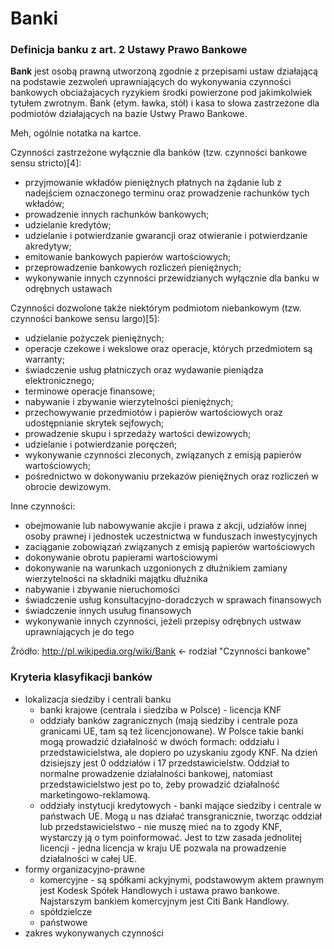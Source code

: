 # Banki

### Definicja banku z art. 2 Ustawy Prawo Bankowe

**Bank** jest osobą prawną utworzoną zgodnie z przepisami ustaw działającą na podstawie zezwoleń uprawniających do wykonywania czynności bankowych obciażajacych ryzykiem środki powierzone pod jakimkolwiek tytułem zwrotnym. Bank (etym. ławka, stół) i kasa to słowa zastrzeżone dla podmiotów działających na bazie Ustwy Prawo Bankowe.

Meh, ogólnie notatka na kartce.

Czynności zastrzeżone wyłącznie dla banków (tzw. czynności bankowe sensu stricto)[4]:

- przyjmowanie wkładów pieniężnych płatnych na żądanie lub z nadejściem oznaczonego terminu oraz prowadzenie rachunków tych wkładów;
- prowadzenie innych rachunków bankowych;
- udzielanie kredytów;
- udzielanie i potwierdzanie gwarancji oraz otwieranie i potwierdzanie akredytyw;
- emitowanie bankowych papierów wartościowych;
- przeprowadzenie bankowych rozliczeń pieniężnych;
- wykonywanie innych czynności przewidzianych wyłącznie dla banku w odrębnych ustawach

Czynności dozwolone także niektórym podmiotom niebankowym (tzw. czynności bankowe sensu largo)[5]:

- udzielanie pożyczek pieniężnych;
- operacje czekowe i wekslowe oraz operacje, których przedmiotem są warranty;
- świadczenie usług płatniczych oraz wydawanie pieniądza elektronicznego;
- terminowe operacje finansowe;
- nabywanie i zbywanie wierzytelności pieniężnych;
- przechowywanie przedmiotów i papierów wartościowych oraz udostępnianie skrytek sejfowych;
- prowadzenie skupu i sprzedaży wartości dewizowych;
- udzielanie i potwierdzanie poręczeń;
- wykonywanie czynności zleconych, związanych z emisją papierów wartościowych;
- pośrednictwo w dokonywaniu przekazów pieniężnych oraz rozliczeń w obrocie dewizowym.

Inne czynności:

- obejmowanie lub nabowywanie akcjie i prawa z akcji, udziałów innej osoby prawnej i jednostek uczestnictwa w funduszach inwestycyjnych
- zaciąganie zobowiązań związanych z emisją papierów wartościowych
- dokonywanie obrotu papierami wartościowymi
- dokonywanie na warunkach uzgonionych z dłużnikiem zamiany wierzytelności na składniki majątku dłużnika
- nabywanie i zbywanie nieruchomości
- świadczenie usług konsultacyjno-doradczych w sprawach finansowych
- świadczenie innych usuług finansowych
- wykonywanie innych czynności, jeżeli przepisy odrębnych ustwaw uprawniających je do tego

Żródło: http://pl.wikipedia.org/wiki/Bank <- rodział "Czynności bankowe"

### Kryteria klasyfikacji banków

- lokalizacja siedziby i centrali banku
    - banki krajowe (centrala i siedziba w Polsce) - licencja KNF
    - oddziały banków zagranicznych (mają siedziby i centrale poza granicami UE, tam są też licencjonowane). W Polsce takie banki mogą prowadzić działalność w dwóch formach: oddziału i przedstawicielstwa, ale dopiero po uzyskaniu zgody KNF. Na dzień dzisiejszy jest 0 oddziałów i 17 przedstawicielstw. Oddział to normalne prowadzenie działalności bankowej, natomiast przedstawicielstwo jest po to, żeby prowadzić działalność marketingowo-reklamową.
    - oddziały instytucji kredytowych - banki mające siedziby i centrale w państwach UE. Mogą u nas działać transgranicznie, tworząc oddział lub przedstawicielstwo - nie muszę mieć na to zgody KNF, wystarczy ją o tym poinformować. Jest to tzw zasada jednolitej licencji - jedna licencja w kraju UE pozwala na prowadzenie działalności w całej UE.
- formy organizacyjno-prawne
    - komercyjne - są spółkami ackyjnymi, podstawowym aktem prawnym jest Kodesk Spółek Handlowych i ustawa prawo bankowe. Najstarszym bankiem komercyjnym jest Citi Bank Handlowy.
    - spółdzielcze
    - państwowe
- zakres wykonywanych czynności
